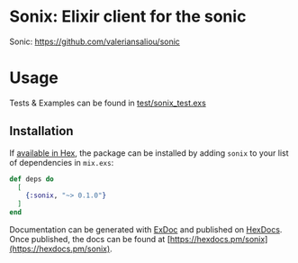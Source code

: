 # Sonix: Elixir client for the sonic

Sonic: https://github.com/valeriansaliou/sonic

# Usage

Tests & Examples can be found in [test/sonix_test.exs](https://github.com/imerkle/sonix/blob/master/test/sonix_test.exs)

## Installation

If [available in Hex](https://hex.pm/docs/publish), the package can be installed
by adding `sonix` to your list of dependencies in `mix.exs`:

```elixir
def deps do
  [
    {:sonix, "~> 0.1.0"}
  ]
end
```

Documentation can be generated with [ExDoc](https://github.com/elixir-lang/ex_doc)
and published on [HexDocs](https://hexdocs.pm). Once published, the docs can
be found at [https://hexdocs.pm/sonix](https://hexdocs.pm/sonix).

